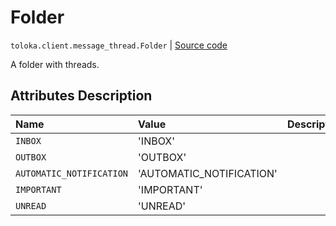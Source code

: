 # Folder
`toloka.client.message_thread.Folder` | [Source code](https://github.com/Toloka/toloka-kit/blob/v1.2.1/src/client/message_thread.py#L35)

A folder with threads.

## Attributes Description

| Name | Value | Description |
| :------| :-----------| :----------| 
`INBOX`|'INBOX'|
`OUTBOX`|'OUTBOX'|
`AUTOMATIC_NOTIFICATION`|'AUTOMATIC_NOTIFICATION'|
`IMPORTANT`|'IMPORTANT'|
`UNREAD`|'UNREAD'|
